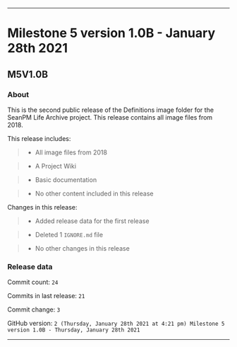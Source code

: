 
***

# Milestone 5 version 1.0B - January 28th 2021

## M5V1.0B

### About

This is the second public release of the Definitions image folder for the SeanPM Life Archive project. This release contains all image files from 2018.

This release includes:

> * All image files from 2018

> * A Project Wiki

> * Basic documentation

> * No other content included in this release

Changes in this release:

> * Added release data for the first release

> * Deleted 1 `IGNORE.md` file

> * No other changes in this release

### Release data

Commit count: `24`

Commits in last release: `21`

Commit change: `3`

GitHub version: `2 (Thursday, January 28th 2021 at 4:21 pm) Milestone 5 version 1.0B - Thursday, January 28th 2021`

***
